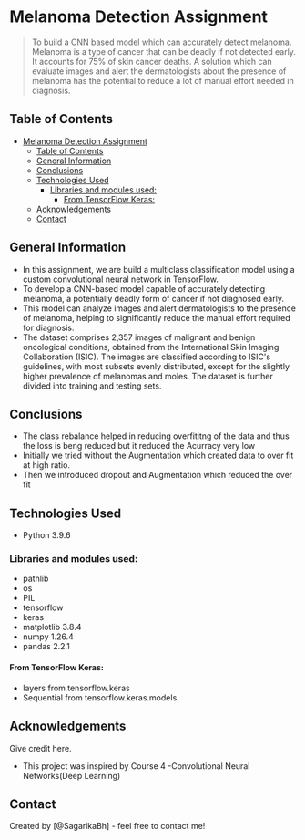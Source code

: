 # Melanoma Detection Assignment
> To build a CNN based model which can accurately detect melanoma. Melanoma is a type of cancer that can be deadly if not detected early. It accounts for 75% of skin cancer deaths. A solution which can evaluate images and alert the dermatologists about the presence of melanoma has the potential to reduce a lot of manual effort needed in diagnosis.

## Table of Contents
- [Melanoma Detection Assignment](#melanoma-detection-assignment)
  - [Table of Contents](#table-of-contents)
  - [General Information](#general-information)
  - [Conclusions](#conclusions)
  - [Technologies Used](#technologies-used)
    - [Libraries and modules used:](#libraries-and-modules-used)
      - [From TensorFlow Keras:](#from-tensorflow-keras)
  - [Acknowledgements](#acknowledgements)
  - [Contact](#contact)

<!-- You can include any other section that is pertinent to your problem -->

## General Information
- In this assignment, we are build a multiclass classification model using a custom convolutional neural network in TensorFlow. 
- To develop a CNN-based model capable of accurately detecting melanoma, a potentially deadly form of cancer if not diagnosed early.
- This model can analyze images and alert dermatologists to the presence of melanoma, helping to significantly reduce the manual effort required for diagnosis.
- The dataset comprises 2,357 images of malignant and benign oncological conditions, obtained from the International Skin Imaging Collaboration (ISIC). The images are classified according to ISIC's guidelines, with most subsets evenly distributed, except for the slightly higher prevalence of melanomas and moles. The dataset is further divided into training and testing sets.

<!-- You don't have to answer all the questions - just the ones relevant to your project. -->

## Conclusions
- The class rebalance helped in reducing overfititng of the data and thus the loss is beng reduced but it reduced the Acurracy very low
- Initially we tried without the Augmentation which created data to over fit at high ratio.
- Then we introduced dropout and Augmentation which reduced the over fit

<!-- You don't have to answer all the questions - just the ones relevant to your project. -->


## Technologies Used
- Python 3.9.6
### Libraries and modules used:

- pathlib
- os
- PIL
- tensorflow
- keras
- matplotlib 3.8.4
- numpy 1.26.4
- pandas 2.2.1
#### From TensorFlow Keras:

- layers from tensorflow.keras
- Sequential from tensorflow.keras.models

<!-- As the libraries versions keep on changing, it is recommended to mention the version of library used in this project -->

## Acknowledgements
Give credit here.
- This project was inspired by Course 4 -Convolutional Neural Networks(Deep Learning) 



## Contact
Created by [@SagarikaBh] - feel free to contact me!


<!-- Optional -->
<!-- ## License -->
<!-- This project is open source and available under the [... License](). -->

<!-- You don't have to include all sections - just the one's relevant to your project -->
